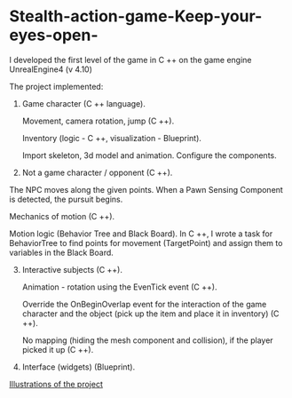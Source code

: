 # Stealth-action-game-Keep-your-eyes-open-
I developed the first level of the game in C ++ on the game engine UnrealEngine4 (v 4.10)

The project implemented:

1. Game character (C ++ language).

    Movement, camera rotation, jump (C ++).

    Inventory (logic - C ++, visualization - Blueprint).
    
    Import skeleton, 3d model and animation. Configure the components.
    
2. Not a game character / opponent (C ++).

The NPC moves along the given points. When a Pawn Sensing Component is detected, the pursuit begins.

   Mechanics of motion (C ++).
    
   Motion logic (Behavior Tree and Black Board). In C ++, I wrote a task for BehaviorTree to find points for movement (TargetPoint) and assign them to variables in the Black Board.
    
3. Interactive subjects (C ++).

    Animation - rotation using the EvenTick event (C ++).
    
    Override the OnBeginOverlap event for the interaction of the game character and the object (pick up the item and place it in inventory) (C ++).
    
    No mapping (hiding the mesh component and collision), if the player picked it up (C ++).
    
4. Interface (widgets) (Blueprint).

[Illustrations of the project](https://github.com/DaisySAM/Stealth-action-game-Keep-your-eyes-open-/issues/1#issue-353031339)
